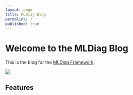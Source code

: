 ```yaml
---
layout: page
title: MLDiag Blog
permalink: /
published: true
---
```


# Welcome to the MLDiag Blog

This is the blog for the [MLDiag Framework](https://github.com/AI-MEN/MLDiag).

<img src=“https://github.com/AI-MEN/MLDiag/blob/master/docs/capture.jpg”>



## Features
